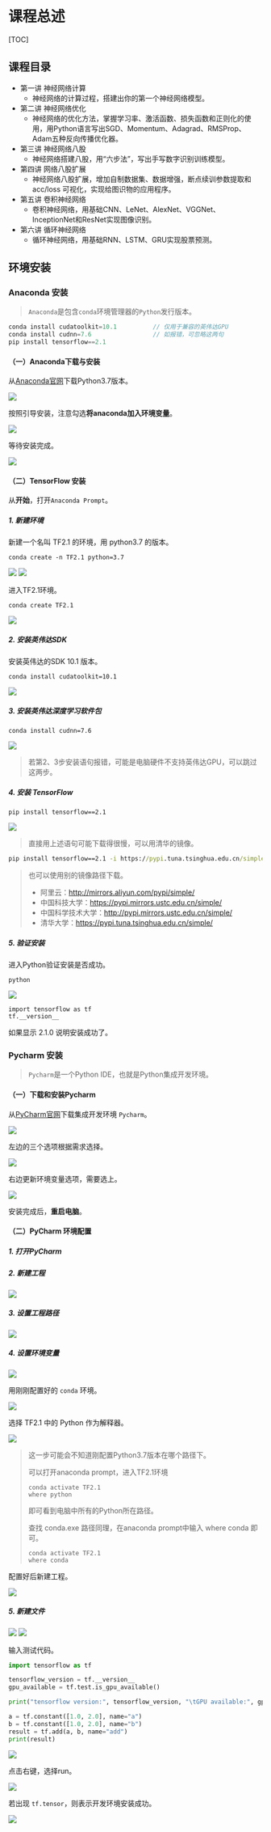 # 课程总述

[TOC]

## 课程目录

- 第一讲 神经网络计算
  - 神经网络的计算过程，搭建出你的第一个神经网络模型。
- 第二讲 神经网络优化
  - 神经网络的优化方法，掌握学习率、激活函数、损失函数和正则化的使用，用Python语言写出SGD、Momentum、Adagrad、RMSProp、Adam五种反向传播优化器。
- 第三讲 神经网络八股
  - 神经网络搭建八股，用“六步法”，写出手写数字识别训练模型。
- 第四讲 网络八股扩展
  - 神经网络八股扩展，增加自制数据集、数据增强，断点续训参数提取和 acc/loss 可视化，实现给图识物的应用程序。
- 第五讲 卷积神经网络
  - 卷积神经网络，用基础CNN、LeNet、AlexNet、VGGNet、InceptionNet和ResNet实现图像识别。
- 第六讲 循环神经网络
  - 循环神经网络，用基础RNN、LSTM、GRU实现股票预测。



## 环境安装

### Anaconda 安装

> `Anaconda`是包含`conda`环境管理器的`Python`发行版本。

```c
conda install cudatoolkit=10.1			// 仅用于兼容的英伟达GPU
conda install cudnn=7.6					// 如报错，可忽略这两句
pip install tensorflow==2.1
```

#### （一）Anaconda下载与安装

从[Anaconda官网](www.anaconda.com)下载Python3.7版本。

<img src="assets/0-1.jpg" />

按照引导安装，注意勾选**将anaconda加入环境变量**。

<img src="assets/0-2.jpg" />

等待安装完成。

<img src="assets/0-3.jpg" />



#### （二）TensorFlow 安装

从**开始**，打开`Anaconda Prompt`。

##### 1. 新建环境

新建一个名叫 TF2.1 的环境，用 python3.7 的版本。

```
conda create -n TF2.1 python=3.7
```

<img src="assets/0-4.jpg" />

<img src="assets/0-5.jpg" />

进入TF2.1环境。

```
conda create TF2.1
```

<img src="assets/0-6.jpg" />



##### 2. 安装英伟达SDK

安装英伟达的SDK 10.1 版本。

```
conda install cudatoolkit=10.1
```

<img src="assets/0-7.jpg" />



##### 3. 安装英伟达深度学习软件包

```
conda install cudnn=7.6
```

<img src="assets/0-8.jpg" />

> 若第2、3步安装语句报错，可能是电脑硬件不支持英伟达GPU，可以跳过这两步。



##### 4. 安装 TensorFlow

```
pip install tensorflow==2.1
```

<img src="assets/0-9.jpg" />

> 直接用上述语句可能下载得很慢，可以用清华的镜像。

```cmd
pip install tensorflow==2.1 -i https://pypi.tuna.tsinghua.edu.cn/simple/
```

> 也可以使用别的镜像路径下载。
>
> - 阿里云：http://mirrors.aliyun.com/pypi/simple/
> - 中国科技大学：https://pypi.mirrors.ustc.edu.cn/simple/
> - 中国科学技术大学：http://pypi.mirrors.ustc.edu.cn/simple/
> - 清华大学：https://pypi.tuna.tsinghua.edu.cn/simple/



##### 5. 验证安装

进入Python验证安装是否成功。

```
python
```

<img src="assets/0-10.jpg" />

```
import tensorflow as tf
tf.__version__
```

如果显示 2.1.0 说明安装成功了。



### Pycharm 安装

> `Pycharm`是一个Python IDE，也就是Python集成开发环境。

#### （一）下载和安装Pycharm

从[PyCharm官网](http://www.jetbrains.com/pycharm/download/#section=windows)下载集成开发环境 `Pycharm`。

<img src="assets/0-11.jpg" />

左边的三个选项根据需求选择。

<img src="assets/0-12.jpg" />

右边更新环境变量选项，需要选上。

<img src="assets/0-13.jpg" />

安装完成后，**重启电脑**。



#### （二）PyCharm 环境配置

##### 1. 打开PyCharm

##### 2. 新建工程

<img src="assets/0-14.jpg" />



##### 3. 设置工程路径

<img src="assets/0-15.jpg" />

##### 4. 设置环境变量

<img src="assets/0-16.jpg" />

用刚刚配置好的 `conda` 环境。

<img src="assets/0-17.jpg" />

选择 TF2.1 中的 Python 作为解释器。

<img src="assets/0-18.jpg" />

> 这一步可能会不知道刚配置Python3.7版本在哪个路径下。
>
> 可以打开anaconda prompt，进入TF2.1环境
>
> ```
> conda activate TF2.1
> where python
> ```
>
> 即可看到电脑中所有的Python所在路径。
>
> 查找 conda.exe 路径同理，在anaconda prompt中输入 where conda 即可。
>
> ```
> conda activate TF2.1
> where conda
> ```

配置好后新建工程。

<img src="assets/0-19.jpg" />

##### 5. 新建文件

<img src="assets/0-20.jpg" />

<img src="assets/0-21.jpg" />

输入测试代码。

```python
import tensorflow as tf

tensorflow_version = tf.__version__
gpu_available = tf.test.is_gpu_available()

print("tensorflow version:", tensorflow_version, "\tGPU available:", gpu_available)

a = tf.constant([1.0, 2.0], name="a")
b = tf.constant([1.0, 2.0], name="b")
result = tf.add(a, b, name="add")
print(result)
```

<img src="assets/0-22.jpg" />

点击右键，选择run。

<img src="assets/0-23.jpg" />

若出现 `tf.tensor`，则表示开发环境安装成功。

<img src="assets/0-24.jpg" />

